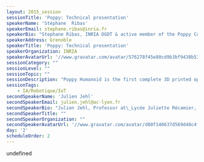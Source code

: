 ```yaml
---
layout: 2015_session
sessionTitle: 'Poppy: Technical presentation'
speakerName: 'Stéphane  Ribas'
speakerEmail: stephane.ribas@inria.fr
speakerBio: "Stephane Ribas, INRIA DGDT & active member of the Poppy Community Management team, Grenoble France.\_Stephane\n is an Open Source project manager at INRIA, he works for the DGDT \ndivision where he helps research team to develop their project and \nspecifically their community. He is an active member of the Poppy \nproject, he has participated to the launch of the poppy project with the\n fantastic FLOWERS team :-) Since then, he tries as much as he can to \nhelp to animate the community as many other contributors of the project \n:-)\_he is also writing articles about community management, and is \nworking on many open source initiatives for Inria (fOSSa, Boost Your \nCode, Natron, AspireRFID, QualiPSo, etc).\n"
speakerAddress: Grenoble
speakerTitle: 'Poppy: Technical presentation'
speakerOrganization: INRIA
speakerAvatarUrl: '//www.gravatar.com/avatar/576278f45e80cd9b3bf9438b53095eb7?size=200&default=mm'
sessionCategory: ""
sessionLevel: ""
sessionTopic: ""
sessionDescription: "Poppy Humanoid is the first complete 3D printed open-source and open-hardware humanoid\nrobot. Its 3D printed skeleton is open-hardware (Creative Commons). Its software is open-\nsource (GPL V3), and allows programming beginners as well as advanced roboticists to\ncontrol the robot in Python thanks to the PyPot library (www.poppy-project.org/pypot-\nlibrary/). Software runs on embedded Raspberry Pi 2 computers embedded on the robot, and\nare transparently accessible through remote web interfaces allowing live programming of the\nrobot. Poppy can be also programmed using SCRATCH/SNAP.A physics based simulator (using Vrep) is also\navailable integrating a detailed model of the Poppy Humanoid and Poppy Torso humanoid\nrobots.\_Thanks\n to its modularity, Poppy platform\_allows a wide range of applications \nand experimentations in the fields of education and research. The \nplateform can drastically improves the motivation of pupils and students\n giving them the opportunity to learn through experimentation.\_This\n presentation aims at showing the\_technical aspect of the platform, from\n a hardware point of view to a software point of view.\_We will\_present the different Poppy creatures & explain how can Poppy improves the motivation of\_pupils\_and students.Once\n you would have participated to this session, you will be able to \ninstall the poppy libraries and play with the 3D simulated version of \nthe Poppy project - on your computer ! You will be able to start using \nPoppy project in your classes, use the simulator & the robot to \nexplain sciences, mathematics, and more !"
sessionTags:
    - IA/Robotique/IoT
secondSpeakerName: 'Julien Jehl'
secondSpeakerEmail: julien.jehl@ac-lyon.fr
secondSpeakerBio: "Julien Jehl, Professor at\_Lycée Juliette Récamier, member of the Poppy \nCommunity & Poppy Education active contributor, Lyon France.\_Julien \nis a teacher in secondary and high school. He has worked in both areas, \neducation and industry, involved for many years in Internet technology \nfor example. He has been an active contributor to the Poppy-project, and\n he currently make pedagogical content for pupils and test it in \nclasses. \_Using poppy in a pedagogical way is a good mean to improve \nmotivation for pupils, students and teachers. \n"
secondSpeakerTitle: ""
secondSpeakerOrganization: ""
secondSpeakerAvatarUrl: '//www.gravatar.com/avatar/d80f140637d569d48c4f8f561adbec0d?size=200&default=mm'
day: '2'
scheduleOrder: 2
---
```


undefined
